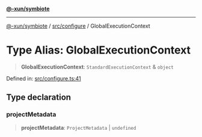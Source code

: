 [**@-xun/symbiote**](../../../README.md)

***

[@-xun/symbiote](../../../README.md) / [src/configure](../README.md) / GlobalExecutionContext

# Type Alias: GlobalExecutionContext

> **GlobalExecutionContext**: `StandardExecutionContext` & `object`

Defined in: [src/configure.ts:41](https://github.com/Xunnamius/symbiote/blob/023107e8d1856ee3cd449bab77222ba9d9fdb206/src/configure.ts#L41)

## Type declaration

### projectMetadata

> **projectMetadata**: `ProjectMetadata` \| `undefined`

